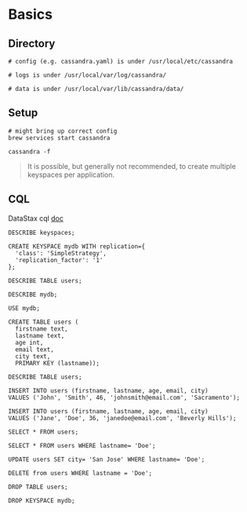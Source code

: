 
# Basics

## Directory

```shell
# config (e.g. cassandra.yaml) is under /usr/local/etc/cassandra

# logs is under /usr/local/var/log/cassandra/

# data is under /usr/local/var/lib/cassandra/data/
```

## Setup

```shell
# might bring up correct config
brew services start cassandra

cassandra -f
```
> It is possible, but generally not recommended, to create multiple keyspaces per application.

## CQL

DataStax cql [doc](https://docs.datastax.com/en/cql/latest/cql/cql_reference/cqlReferenceTOC.html)

```shell
DESCRIBE keyspaces;

CREATE KEYSPACE mydb WITH replication={
  'class': 'SimpleStrategy', 
  'replication_factor': '1'
};

DESCRIBE TABLE users;

DESCRIBE mydb;

USE mydb;

CREATE TABLE users ( 
  firstname text,
  lastname text,
  age int,
  email text,
  city text,
  PRIMARY KEY (lastname));

DESCRIBE TABLE users;

INSERT INTO users (firstname, lastname, age, email, city) 
VALUES ('John', 'Smith', 46, 'johnsmith@email.com', 'Sacramento');

INSERT INTO users (firstname, lastname, age, email, city) 
VALUES ('Jane', 'Doe', 36, 'janedoe@email.com', 'Beverly Hills');

SELECT * FROM users;

SELECT * FROM users WHERE lastname= 'Doe';

UPDATE users SET city= 'San Jose' WHERE lastname= 'Doe';

DELETE from users WHERE lastname = 'Doe';

DROP TABLE users;

DROP KEYSPACE mydb;
```
